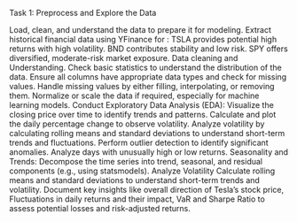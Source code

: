 Task 1: Preprocess and Explore the Data

Load, clean, and understand the data to prepare it for modeling.
Extract historical financial data using YFinance for :
TSLA provides potential high returns with high volatility.
BND contributes stability and low risk.
SPY offers diversified, moderate-risk market exposure.
Data cleaning and Understanding.
Check basic statistics to understand the distribution of the data.
Ensure all columns have appropriate data types and check for missing values.
Handle missing values by either filling, interpolating, or removing them.
Normalize or scale the data if required, especially for machine learning models.
Conduct Exploratory Data Analysis (EDA):
Visualize the closing price over time to identify trends and patterns.
Calculate and plot the daily percentage change to observe volatility.
Analyze volatility by calculating rolling means and standard deviations to understand short-term trends and fluctuations.
Perform outlier detection to identify significant anomalies.
Analyze days with unusually high or low returns.
Seasonality and Trends:
Decompose the time series into trend, seasonal, and residual components (e.g., using statsmodels).
Analyze Volatility
Calculate rolling means and standard deviations to understand short-term trends and volatility.
Document key insights like overall direction of Tesla’s stock price, Fluctuations in daily returns and their impact, VaR and Sharpe Ratio to assess potential losses and risk-adjusted returns.
